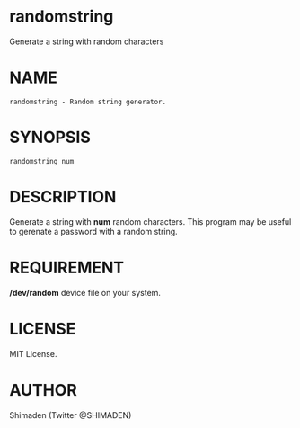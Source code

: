 # randomstring
Generate a string with random characters

# NAME
```
randomstring - Random string generator.
```

# SYNOPSIS
```
randomstring num
```
# DESCRIPTION
Generate a string with __num__ random characters. This program may be useful to gerenate a password with a random string.

# REQUIREMENT
__/dev/random__ device file on your system.

# LICENSE
MIT License.

# AUTHOR
Shimaden (Twitter @SHIMADEN)
